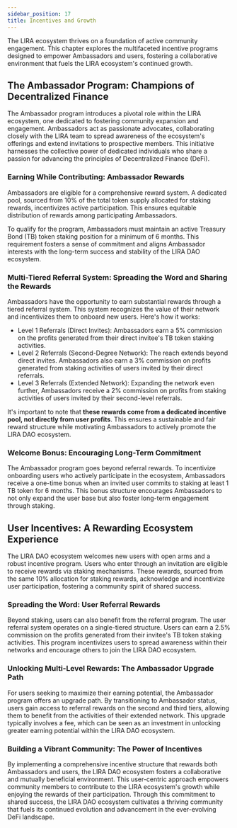 ```yaml
---
sidebar_position: 17
title: Incentives and Growth
---
```


The LIRA ecosystem thrives on a foundation of active community engagement. This chapter explores the multifaceted incentive programs designed to empower Ambassadors and users, fostering a collaborative environment that fuels the LIRA ecosystem's continued growth.

## The Ambassador Program: Champions of Decentralized Finance
The Ambassador program introduces a pivotal role within the LIRA ecosystem, one dedicated to fostering community expansion and engagement. Ambassadors act as passionate advocates, collaborating closely with the LIRA team to spread awareness of the ecosystem's offerings and extend invitations to prospective members. This initiative harnesses the collective power of dedicated individuals who share a passion for advancing the principles of Decentralized Finance (DeFi).

### Earning While Contributing: Ambassador Rewards
Ambassadors are eligible for a comprehensive reward system.  A dedicated pool, sourced from 10% of the total token supply allocated for staking rewards, incentivizes active participation.  This ensures equitable distribution of rewards among participating Ambassadors.

To qualify for the program, Ambassadors must maintain an active Treasury Bond (TB) token staking position for a minimum of 6 months.  This requirement fosters a sense of commitment and aligns Ambassador interests with the long-term success and stability of the LIRA DAO ecosystem.

### Multi-Tiered Referral System: Spreading the Word and Sharing the Rewards
Ambassadors have the opportunity to earn substantial rewards through a tiered referral system. This system recognizes the value of their network and incentivizes them to onboard new users. Here's how it works:

- Level 1 Referrals (Direct Invites): Ambassadors earn a 5% commission on the profits generated from their direct invitee's TB token staking activities.
- Level 2 Referrals (Second-Degree Network): The reach extends beyond direct invites. Ambassadors also earn a 3% commission on profits generated from staking activities of users invited by their direct referrals.
- Level 3 Referrals (Extended Network): Expanding the network even further, Ambassadors receive a 2% commission on profits from staking activities of users invited by their second-level referrals.

It's important to note that **these rewards come from a dedicated incentive pool, not directly from user profits**.  This ensures a sustainable and fair reward structure while motivating Ambassadors to actively promote the LIRA DAO ecosystem.

### Welcome Bonus: Encouraging Long-Term Commitment

The Ambassador program goes beyond referral rewards.  To incentivize onboarding users who actively participate in the ecosystem, Ambassadors receive a one-time bonus when an invited user commits to staking at least 1 TB token for 6 months. This bonus structure encourages Ambassadors to not only expand the user base but also foster long-term engagement through staking.

## User Incentives: A Rewarding Ecosystem Experience
The LIRA DAO ecosystem welcomes new users with open arms and a robust incentive program.  Users who enter through an invitation are eligible to receive rewards via staking mechanisms. These rewards, sourced from the same 10% allocation for staking rewards, acknowledge and incentivize user participation, fostering a community spirit of shared success.

### Spreading the Word: User Referral Rewards
Beyond staking, users can also benefit from the referral program.  The user referral system operates on a single-tiered structure.  Users can earn a 2.5% commission on the profits generated from their invitee's TB token staking activities.  This program incentivizes users to spread awareness within their networks and encourage others to join the LIRA DAO ecosystem.

### Unlocking Multi-Level Rewards: The Ambassador Upgrade Path
For users seeking to maximize their earning potential, the Ambassador program offers an upgrade path.  By transitioning to Ambassador status, users gain access to referral rewards on the second and third tiers, allowing them to benefit from the activities of their extended network.  This upgrade typically involves a fee, which can be seen as an investment in unlocking greater earning potential within the LIRA DAO ecosystem.

### Building a Vibrant Community: The Power of Incentives
By implementing a comprehensive incentive structure that rewards both Ambassadors and users, the LIRA DAO ecosystem fosters a collaborative and mutually beneficial environment.  This user-centric approach empowers community members to contribute to the LIRA ecosystem's growth while enjoying the rewards of their participation.  Through this commitment to shared success, the LIRA DAO ecosystem cultivates a thriving community that fuels its continued evolution and advancement in the ever-evolving DeFi landscape.
